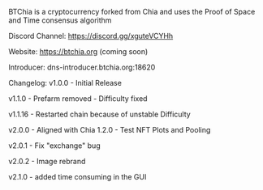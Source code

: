 BTChia is a cryptocurrency forked from Chia and uses the Proof of Space and Time consensus algorithm

Discord Channel: https://discord.gg/xguteVCYHh

Website: https://btchia.org (coming soon)

Introducer: dns-introducer.btchia.org:18620

Changelog:
v1.0.0 - Initial Release

v1.1.0 - Prefarm removed
       - Difficulty fixed

v1.1.16 - Restarted chain because of unstable Difficulty

v2.0.0 - Aligned with Chia 1.2.0
       - Test NFT Plots and Pooling

v2.0.1 - Fix "exchange" bug

v2.0.2 - Image rebrand

v2.1.0 - added time consuming in the GUI
